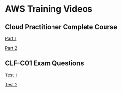 # AWS Training Videos

## Cloud Practitioner Complete Course
[Part 1](https://www.youtube.com/watch?v=vPja2_0MapE&feature=youtu.be)

[Part 2](https://www.youtube.com/watch?v=HK3OQBQGzaE)


## CLF-C01 Exam Questions
[Test 1](https://www.youtube.com/watch?v=FXKE1SfityA)

[Test 2](https://www.youtube.com/watch?v=bVUkofgOMcA)
